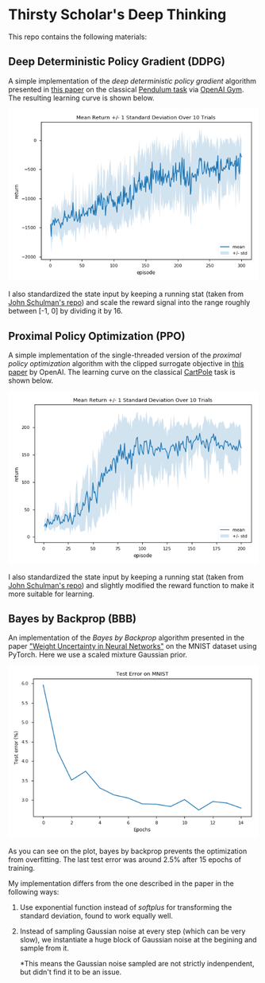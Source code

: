 # Thirsty Scholar's Deep Thinking

This repo contains the following materials:



## Deep Deterministic Policy Gradient (DDPG)

A simple implementation of the *deep deterministic policy gradient* algorithm presented in [this paper](https://arxiv.org/pdf/1509.02971.pdf) on the classical [Pendulum task](https://github.com/openai/gym/wiki/Pendulum-v0) via [OpenAI Gym](https://gym.openai.com). The resulting learning curve is shown below.

![ddpg_pendulum_result](DDPG/ddpg_pendulum_result.png)

I also standardized the state input by keeping a running stat (taken from [John Schulman's repo](https://github.com/joschu/modular_rl/blob/master/modular_rl/running_stat.py)) and scale the reward signal into the range roughly between [-1, 0] by dividing it by 16.



## Proximal Policy Optimization (PPO)

A simple implementation of the single-threaded version of the *proximal policy optimization* algorithm with the clipped surrogate objective in [this paper](https://arxiv.org/abs/1707.06347) by OpenAI. The learning curve on the classical [CartPole](https://github.com/openai/gym/wiki/CartPole-v0) task is shown below.

![ppo_cartpole_result](PPO/ppo_cartpole_result.png)

I also standardized the state input by keeping a running stat (taken from [John Schulman's repo](https://github.com/joschu/modular_rl/blob/master/modular_rl/running_stat.py)) and slightly modified the reward function to make it more suitable for learning.



## Bayes by Backprop (BBB)

An implementation of the *Bayes by Backprop* algorithm presented in the paper ["Weight Uncertainty in Neural Networks"](https://arxiv.org/abs/1505.05424) on the MNIST dataset using PyTorch. Here we use a scaled mixture Gaussian prior.

![bbb_mnist_result](BBB/bbb_mnist_result.png)

As you can see on the plot, bayes by backprop prevents the optimization from overfitting. The last test error was around 2.5% after 15 epochs of training.



My implementation differs from the one described in the paper in the following ways:

1. Use exponential function instead of *softplus* for transforming the standard deviation, found to work equally well.

2. Instead of sampling Gaussian noise at every step (which can be very slow), we instantiate a huge block of Gaussian noise at the begining and sample from it.

   \*This means the Gaussian noise sampled are not strictly indenpendent, but didn't find it to be an issue.